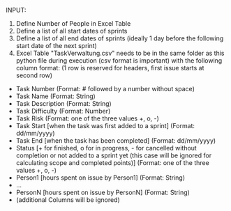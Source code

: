 INPUT:
1) Define Number of People in Excel Table
2) Define a list of all start dates of sprints
3) Define a list of all end dates of sprints (ideally 1 day before the following start date of the next sprint)
4) Excel Table "TaskVerwaltung.csv" needs to be in the same folder as this python file during execution
   (csv format is important) with the following column format:
   (1 row is reserved for headers, first issue starts at second row)
  - Task Number (Format: # followed by a number without space)
  - Task Name (Format: String)
  - Task Description (Format: String)
  - Task Difficulty (Format: Number)
  - Task Risk (Format: one of the three values +, o, -)
  - Task Start [when the task was first added to a sprint] (Format: dd/mm/yyyy)
  - Task End [when the task has been completed] (Format: dd/mm/yyyy)
  - Status [+ for finished, o for in progress, - for cancelled without completion or not added to a sprint yet (this case will be ignored for
  calculating scope and completed points)] (Format: one of the three values +, o, -)
  - Person1 [hours spent on issue by Person1] (Format: String)
  - ...
  - PersonN [hours spent on issue by PersonN] (Format: String)
  - (additional Columns will be ignored)
